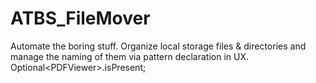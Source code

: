 # ATBS_FileMover
Automate the boring stuff. Organize local storage files &amp; directories and manage the naming of them via pattern declaration in UX. Optional&lt;PDFViewer>.isPresent;

